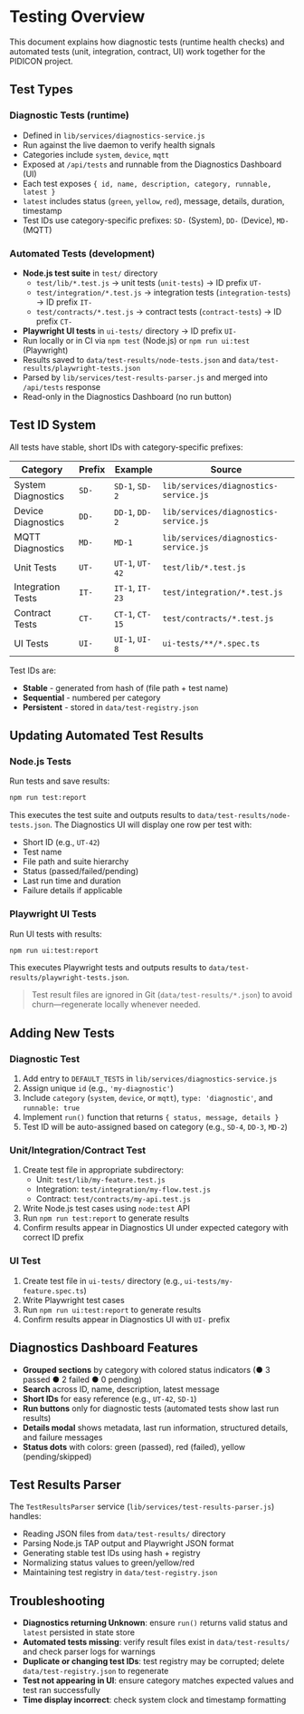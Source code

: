 # Testing Overview

This document explains how diagnostic tests (runtime health checks) and automated tests (unit, integration, contract, UI) work together for the PIDICON project.

## Test Types

### Diagnostic Tests (runtime)

- Defined in `lib/services/diagnostics-service.js`
- Run against the live daemon to verify health signals
- Categories include `system`, `device`, `mqtt`
- Exposed at `/api/tests` and runnable from the Diagnostics Dashboard (UI)
- Each test exposes `{ id, name, description, category, runnable, latest }`
- `latest` includes status (`green`, `yellow`, `red`), message, details, duration, timestamp
- Test IDs use category-specific prefixes: `SD-` (System), `DD-` (Device), `MD-` (MQTT)

### Automated Tests (development)

- **Node.js test suite** in `test/` directory
  - `test/lib/*.test.js` → unit tests (`unit-tests`) → ID prefix `UT-`
  - `test/integration/*.test.js` → integration tests (`integration-tests`) → ID prefix `IT-`
  - `test/contracts/*.test.js` → contract tests (`contract-tests`) → ID prefix `CT-`
- **Playwright UI tests** in `ui-tests/` directory → ID prefix `UI-`
- Run locally or in CI via `npm test` (Node.js) or `npm run ui:test` (Playwright)
- Results saved to `data/test-results/node-tests.json` and `data/test-results/playwright-tests.json`
- Parsed by `lib/services/test-results-parser.js` and merged into `/api/tests` response
- Read-only in the Diagnostics Dashboard (no run button)

## Test ID System

All tests have stable, short IDs with category-specific prefixes:

| Category           | Prefix | Example         | Source                                |
| ------------------ | ------ | --------------- | ------------------------------------- |
| System Diagnostics | `SD-`  | `SD-1`, `SD-2`  | `lib/services/diagnostics-service.js` |
| Device Diagnostics | `DD-`  | `DD-1`, `DD-2`  | `lib/services/diagnostics-service.js` |
| MQTT Diagnostics   | `MD-`  | `MD-1`          | `lib/services/diagnostics-service.js` |
| Unit Tests         | `UT-`  | `UT-1`, `UT-42` | `test/lib/*.test.js`                  |
| Integration Tests  | `IT-`  | `IT-1`, `IT-23` | `test/integration/*.test.js`          |
| Contract Tests     | `CT-`  | `CT-1`, `CT-15` | `test/contracts/*.test.js`            |
| UI Tests           | `UI-`  | `UI-1`, `UI-8`  | `ui-tests/**/*.spec.ts`               |

Test IDs are:

- **Stable** - generated from hash of (file path + test name)
- **Sequential** - numbered per category
- **Persistent** - stored in `data/test-registry.json`

## Updating Automated Test Results

### Node.js Tests

Run tests and save results:

```bash
npm run test:report
```

This executes the test suite and outputs results to `data/test-results/node-tests.json`. The Diagnostics UI will display one row per test with:

- Short ID (e.g., `UT-42`)
- Test name
- File path and suite hierarchy
- Status (passed/failed/pending)
- Last run time and duration
- Failure details if applicable

### Playwright UI Tests

Run UI tests with results:

```bash
npm run ui:test:report
```

This executes Playwright tests and outputs results to `data/test-results/playwright-tests.json`.

> Test result files are ignored in Git (`data/test-results/*.json`) to avoid churn—regenerate locally whenever needed.

## Adding New Tests

### Diagnostic Test

1. Add entry to `DEFAULT_TESTS` in `lib/services/diagnostics-service.js`
2. Assign unique `id` (e.g., `'my-diagnostic'`)
3. Include `category` (`system`, `device`, or `mqtt`), `type: 'diagnostic'`, and `runnable: true`
4. Implement `run()` function that returns `{ status, message, details }`
5. Test ID will be auto-assigned based on category (e.g., `SD-4`, `DD-3`, `MD-2`)

### Unit/Integration/Contract Test

1. Create test file in appropriate subdirectory:
   - Unit: `test/lib/my-feature.test.js`
   - Integration: `test/integration/my-flow.test.js`
   - Contract: `test/contracts/my-api.test.js`
2. Write Node.js test cases using `node:test` API
3. Run `npm run test:report` to generate results
4. Confirm results appear in Diagnostics UI under expected category with correct ID prefix

### UI Test

1. Create test file in `ui-tests/` directory (e.g., `ui-tests/my-feature.spec.ts`)
2. Write Playwright test cases
3. Run `npm run ui:test:report` to generate results
4. Confirm results appear in Diagnostics UI with `UI-` prefix

## Diagnostics Dashboard Features

- **Grouped sections** by category with colored status indicators (● 3 passed ● 2 failed ● 0 pending)
- **Search** across ID, name, description, latest message
- **Short IDs** for easy reference (e.g., `UT-42`, `SD-1`)
- **Run buttons** only for diagnostic tests (automated tests show last run results)
- **Details modal** shows metadata, last run information, structured details, and failure messages
- **Status dots** with colors: green (passed), red (failed), yellow (pending/skipped)

## Test Results Parser

The `TestResultsParser` service (`lib/services/test-results-parser.js`) handles:

- Reading JSON files from `data/test-results/` directory
- Parsing Node.js TAP output and Playwright JSON format
- Generating stable test IDs using hash + registry
- Normalizing status values to green/yellow/red
- Maintaining test registry in `data/test-registry.json`

## Troubleshooting

- **Diagnostics returning Unknown**: ensure `run()` returns valid status and `latest` persisted in state store
- **Automated tests missing**: verify result files exist in `data/test-results/` and check parser logs for warnings
- **Duplicate or changing test IDs**: test registry may be corrupted; delete `data/test-registry.json` to regenerate
- **Test not appearing in UI**: ensure category matches expected values and test ran successfully
- **Time display incorrect**: check system clock and timestamp formatting
